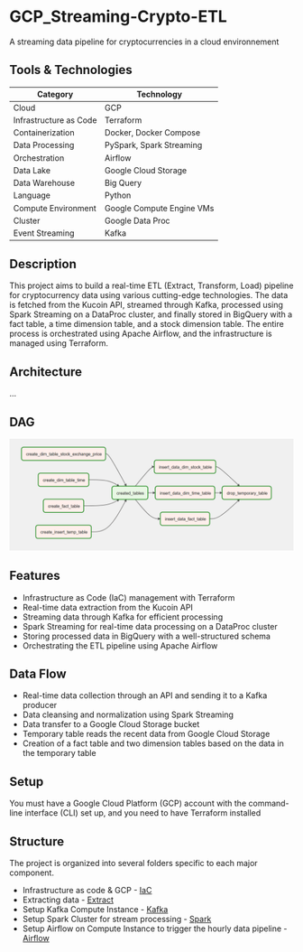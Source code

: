 # GCP_Streaming-Crypto-ETL 

A streaming data pipeline for cryptocurrencies in a cloud environnement 

## Tools & Technologies 

| Category                  | Technology                          |
|---------------------------|-------------------------------------|
| Cloud                     | GCP                                 |
| Infrastructure as Code    | Terraform                           |
| Containerization          | Docker, Docker Compose              |
| Data Processing           | PySpark, Spark Streaming            |
| Orchestration             | Airflow                             |
| Data Lake                 | Google Cloud Storage                |
| Data Warehouse            | Big Query                           |
| Language                  | Python                              |
| Compute Environment       | Google Compute Engine VMs           |
| Cluster                   | Google Data Proc                    | 
| Event Streaming           | Kafka                               |

## Description 

This project aims to build a real-time ETL (Extract, Transform, Load) pipeline for cryptocurrency data using various cutting-edge technologies. The data is fetched from the Kucoin API, streamed through Kafka, processed using Spark Streaming on a DataProc cluster, and finally stored in BigQuery with a fact table, a time dimension table, and a stock dimension table. The entire process is orchestrated using Apache Airflow, and the infrastructure is managed using Terraform.

## Architecture

...

## DAG 

![DAG](images/airflow_capture.PNG)

## Features

- Infrastructure as Code (IaC) management with Terraform
- Real-time data extraction from the Kucoin API
- Streaming data through Kafka for efficient processing
- Spark Streaming for real-time data processing on a DataProc cluster
- Storing processed data in BigQuery with a well-structured schema
- Orchestrating the ETL pipeline using Apache Airflow

## Data Flow 

- Real-time data collection through an API and sending it to a Kafka producer
- Data cleansing and normalization using Spark Streaming
- Data transfer to a Google Cloud Storage bucket
- Temporary table reads the recent data from Google Cloud Storage
- Creation of a fact table and two dimension tables based on the data in the temporary table

## Setup 

You must have a Google Cloud Platform (GCP) account with the command-line interface (CLI) set up, and you need to have Terraform installed

## Structure 

The project is organized into several folders specific to each major component.

- Infrastructure as code & GCP - [IaC](setup/terraform.md)
- Extracting data - [Extract](setup/Extract.md)
- Setup Kafka Compute Instance  - [Kafka](setup/kafka.md)
- Setup Spark Cluster for stream processing - [Spark](setup/spark_cluster.md)
- Setup Airflow on Compute Instance to trigger the hourly data pipeline  - [Airflow](setup/airflow.md)






